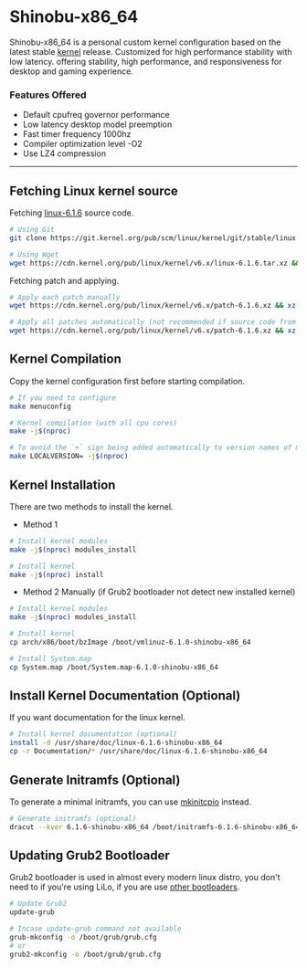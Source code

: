 # Shinobu-x86_64

Shinobu-x86_64 is a personal custom kernel configuration based on the latest stable [kernel](https://kernel.org) release.
Customized for high performance stability with low latency. offering stability, high performance, and responsiveness for desktop and gaming experience.

### Features Offered

* Default cpufreq governor performance
* Low latency desktop model preemption
* Fast timer frequency 1000hz
* Compiler optimization level -O2
* Use LZ4 compression

---

## Fetching Linux kernel source

Fetching [linux-6.1.6](https://git.kernel.org/pub/scm/linux/kernel/git/stable/linux.git/commit/?h=v6.1.6) source code.
 
```bash
# Using Git
git clone https://git.kernel.org/pub/scm/linux/kernel/git/stable/linux.git --depth 1 -b v6.1.6 linux-6.1.6

# Using Wget
wget https://cdn.kernel.org/pub/linux/kernel/v6.x/linux-6.1.6.tar.xz && tar -xf linux-6.1.6.tar.xz
```
Fetching patch and applying.

```bash
# Apply each patch manually
wget https://cdn.kernel.org/pub/linux/kernel/v6.x/patch-6.1.6.xz && xz -d patch-6.1.6.xz && patch -d linux-6.1.6 -p1 < patch-6.1.6

# Apply all patches automatically (not recommended if source code from git)
wget https://cdn.kernel.org/pub/linux/kernel/v6.x/patch-6.1.6.xz && xz -d patch-6.1.6.xz && patch -fd linux-6.1.6 -p1 < patch-6.1.6
```

## Kernel Compilation

Copy the kernel configuration first before starting compilation.

```bash
# If you need to configure
make menuconfig 

# Kernel compilation (with all cpu cores)
make -j$(nproc)

# To avoid the `+` sign being added automatically to version names of modified git release sources, add the `LOCALVERSION=` flag at compile time
make LOCALVERSION= -j$(nproc)
```

## Kernel Installation

There are two methods to install the kernel.

* Method 1

```bash
# Install kernel modules
make -j$(nproc) modules_install

# Install kernel
make -j$(nproc) install
```

* Method 2 Manually (if Grub2 bootloader not detect new installed kernel)

```bash
# Install kernel modules
make -j$(nproc) modules_install

# Install kernel
cp arch/x86/boot/bzImage /boot/vmlinuz-6.1.0-shinobu-x86_64

# Install System.map
cp System.map /boot/System.map-6.1.0-shinobu-x86_64
```
## Install Kernel Documentation (Optional)

If you want documentation for the linux kernel.

```bash
# Install kernel documentation (optional)
install -d /usr/share/doc/linux-6.1.6-shinobu-x86_64
cp -r Documentation/* /usr/share/doc/linux-6.1.6-shinobu-x86_64
```

## Generate Initramfs (Optional)

To generate a minimal initramfs, you can use [mkinitcpio](https://wiki.archlinux.org/title/Mkinitcpio/Minimal_initramfs) instead.

```bash
# Generate initramfs (optional)
dracut --kver 6.1.6-shinobu-x86_64 /boot/initramfs-6.1.6-shinobu-x86_64.img --force
```

## Updating Grub2 Bootloader

Grub2 bootloader is used in almost every modern linux distro, you don't need to if you're using LiLo, if you are use [other bootloaders](https://wiki.archlinux.org/title/Category:Boot_loaders).

```bash
# Update Grub2
update-grub

# Incase update-grub command not available
grub-mkconfig -o /boot/grub/grub.cfg
# or
grub2-mkconfig -o /boot/grub/grub.cfg
```